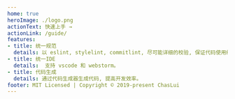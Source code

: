 ```yaml
---
home: true
heroImage: ./logo.png
actionText: 快速上手 →
actionLink: /guide/
features:
- title: 统一规范
  details: 以 eslint, stylelint, commitlint, 尽可能详细的校验, 保证代码使用统一的风格。
- title: 统一IDE
  details:  支持 vscode 和 webstorm。
- title: 代码生成
  details: 通过代码生成器生成代码, 提高开发效率。
footer: MIT Licensed | Copyright © 2019-present ChasLui
---
```

